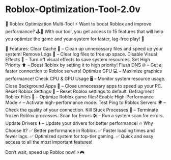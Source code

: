# Roblox-Optimization-Tool-2.0v
🚀 Roblox Optimization Multi-Tool ⚡️
Want to boost Roblox and improve performance? 🕹️💨 With our tool, you get access to 15 features that will help you optimize the game and your system for faster, lag-free play! 🌟

🔧 Features:
Clear Cache 🧹 – Clean up unnecessary files and speed up your system!
Remove Logs 📜 – Clear log files to free up space.
Disable Visual Effects 🎨 – Turn off visual effects to save system resources.
Set High Priority ⬆️ – Boost Roblox by setting it to high priority!
Flush DNS 🌐 – Get a faster connection to Roblox servers!
Optimize GPU 💻 – Maximize graphics performance!
Check CPU & GPU Usage 🖥️ – Monitor system resource usage.
Close Background Apps 🚪 – Close unnecessary apps to speed up your PC.
Reset Roblox Settings 🔄 – Reset Roblox settings to default.
Defragment Roblox Files 💾 – Optimize Roblox game files!
Enable High-Performance Mode ⚡ – Activate high-performance mode.
Test Ping to Roblox Servers 🌍 – Check the quality of your connection.
Kill Stuck Processes 🛑 – Terminate frozen Roblox processes.
Scan for Errors 🛠️ – Run a system scan for errors.
Update Drivers ⬇️ – Update your drivers for better performance!
🔥 Why Choose It?
✅ Better performance in Roblox.
✅ Faster loading times and fewer lags.
✅ Optimized system for top-tier gaming.
✅ Quick and easy access to all the most important features!

Don’t wait, speed up Roblox now! ⚡️🎮
